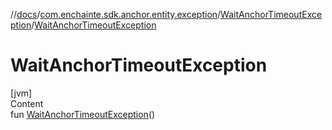 //[docs](../../index.md)/[com.enchainte.sdk.anchor.entity.exception](../index.md)/[WaitAnchorTimeoutException](index.md)/[WaitAnchorTimeoutException](-wait-anchor-timeout-exception.md)



# WaitAnchorTimeoutException  
[jvm]  
Content  
fun [WaitAnchorTimeoutException](-wait-anchor-timeout-exception.md)()  



